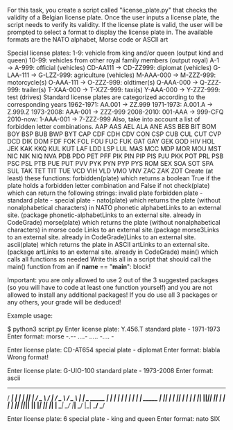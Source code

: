 For this task, you create a script called "license_plate.py" that checks the validity of a Belgian license plate. Once the user inputs a license plate, the script needs to verify its validity. If the license plate is valid, the user will be prompted to select a format to display the license plate in. The available formats are the NATO alphabet, Morse code or ASCII art

Special license plates:
1-9: vehicle from king and/or queen (output kind and queen)
10-99: vehicles from other royal family members (output royal)
A-1 → A-999: official (vehicles)
CD-AA111 → CD-ZZ999: diplomat (vehicles)
G-LAA-111 → G-LZZ-999: agriculture  (vehicles)
M-AAA-000 → M-ZZZ-999: motorcycle(s)
O-AAA-111 → O-ZZZ-999: oldtimer(s)
Q-AAA-000 → Q-ZZZ-999: trailer(s)
T-XAA-000 → T-XZZ-999: taxi(s)
Y-AAA-000 → Y-ZZZ-999: test (drives)
Standard license plates are categorized according to the corresponding years
1962-1971: AA.001 → ZZ.999
1971-1973: A.001.A → Z.999.Z
1973-2008: AAA-001 → ZZZ-999
2008-2010: 001-AAA → 999-CFQ
2010-now: 1-AAA-001 → 7-ZZZ-999
Also, take into account a list of forbidden letter combinations.
AAP AAS AEL ALA ANE ASS BEB BIT BOM BOY BSP BUB BWP BYT CAP CDF CDH CDV CON CSP CUB CUL CUT CVP DCD DIK DOM FDF FOK FOL FOU FUC FUK GAT GAY GEK GOD HIV HOL JEK KAK KKQ KUL KUT LAF LDD LSP LUL MAS MCC MDP MOR MOU MST NIC NIK NIQ NVA PDB PDO PET PFF PIK PIN PIP PIS PJU PKK POT PRL PSB PSC PSL PTB PUE PUT PVV PYK PYN PYP PYS ROM SEX SOA SOT SPA SUL TAK TET TIT TUE VCD VIH VLD VMO VNV ZAC ZAK ZOT
Create (at least) these functions:
forbidden(plate) which returns a boolean True if the plate holds a forbidden letter combination and False if not
check(plate) which can return the following strings:
invalid plate
forbidden plate - <forbidden combination>
standard plate - <year range>
special plate - <special category>
nato(plate) which returns the plate (without nonalphabetical characters) in NATO phonetic alphabetLinks to an external site. (package phonetic-alphabetLinks to an external site. already in CodeGrade)
morse(plate) which returns the plate (without nonalphabetical characters) in morse code Links to an external site.(package morse3Links to an external site. already in CodeGrade)Links to an external site.
ascii(plate) which returns the plate in ASCII artLinks to an external site. (package artLinks to an external site. already in CodeGrade)
main() which calls all functions as needed
Write this all in a script that should call the main() function from an if __name__ == "__main__": block!

Important: you are only allowed to use 2 out of the 3 suggested packages (so you will have to code at least one function yourself) and you are not allowed to install any additional packages!
If you do use all 3 packages or any others, your grade will be deduced!

Example usage:

$ python3 script.py 
Enter license plate: Y.456.T
standard plate - 1971-1973
Enter format: morse
-.-- ....- ..... -.... - 


Enter license plate: CD-AT654
special plate - diplomat
Enter format: blabla
Wrong format!


Enter license plate: G-UIO-100
standard plate - 1973-2008
Enter format: ascii
  ____         _   _  ___   ___          _   ___    ___  
 / ___|       | | | ||_ _| / _ \        / | / _ \  / _ \ 
| |  _  _____ | | | | | | | | | | _____ | || | | || | | |
| |_| ||_____|| |_| | | | | |_| ||_____|| || |_| || |_| |
 \____|        \___/ |___| \___/        |_| \___/  \___/ 

Enter license plate: 6
special plate - king and queen
Enter format: nato
SIX
      
